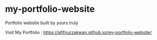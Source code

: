 # my-portfolio-website
Portfolio website built by yours truly

Visit My Portfolio :
https://afifnurzakwan.github.io/my-portfolio-website/
